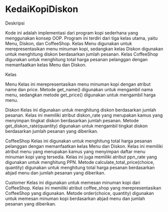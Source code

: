 # KedaiKopiDiskon
Deskripsi

Kode ini adalah implementasi dari program kopi sederhana yang menggunakan konsep OOP. Program ini terdiri dari tiga kelas utama, yaitu Menu, Diskon, dan CoffeeShop. Kelas Menu digunakan untuk merepresentasikan menu minuman kopi, sedangkan kelas Diskon digunakan untuk menghitung diskon berdasarkan jumlah pesanan. Kelas CoffeeShop digunakan untuk menghitung total harga pesanan pelanggan dengan memanfaatkan kelas Menu dan Diskon.

Kelas

Menu
Kelas ini merepresentasikan menu minuman kopi dengan atribut name dan price. Metode get_name() digunakan untuk mengambil nama menu, sedangkan metode get_price() digunakan untuk mengambil harga menu.

Diskon
Kelas ini digunakan untuk menghitung diskon berdasarkan jumlah pesanan. Kelas ini memiliki atribut diskon_rate yang merupakan kamus yang menyimpan tingkat diskon berdasarkan jumlah pesanan. Metode get_diskon_rate(quantity) digunakan untuk mengambil tingkat diskon berdasarkan jumlah pesanan yang diberikan.

CoffeeShop
Kelas ini digunakan untuk menghitung total harga pesanan pelanggan dengan memanfaatkan kelas Menu dan Diskon. Kelas ini memiliki atribut menu yang merupakan kamus yang menyimpan daftar menu minuman kopi yang tersedia. Kelas ini juga memiliki atribut ppn_rate yang digunakan untuk menghitung PPN. Metode calculate_total_price(choice, quantity) digunakan untuk menghitung total harga pesanan berdasarkan abjad menu dan jumlah pesanan yang diberikan.

Customer
Kelas ini digunakan untuk memesan minuman kopi dari CoffeeShop. Kelas ini memiliki atribut coffee_shop yang merepresentasikan CoffeeShop yang digunakan. Metode order(choice, quantity) digunakan untuk memesan minuman kopi berdasarkan abjad menu dan jumlah pesanan yang diberikan.
